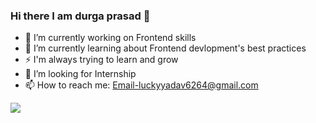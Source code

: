 ### Hi there I am durga prasad 👋


- 🔭 I’m currently working on Frontend skills
- 🌱  I’m currently learning about Frontend devlopment's best practices
- ⚡ I'm always trying to learn and grow
- 🤔 I’m looking for Internship
- 📫 How to reach me: Email-luckyyadav6264@gmail.com


<img src="https://github-readme-stats.vercel.app/api?username=jztlucky6264&&show_icons=true&title_color=ffffff&icon_color=bb2acf&text_color=daf7dc&bg_color=151515">
